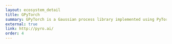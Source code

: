 ```yaml
---
layout: ecosystem_detail
title: GPyTorch
summary: GPyTorch is a Gaussian process library implemented using PyTorch, designed for creating scalable, flexible Gaussian process models.
external: true
link: http://pyro.ai/
order: 4
---
```


